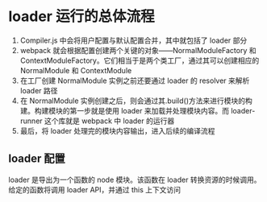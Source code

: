 # loader 运行的总体流程

1. Compiler.js 中会将用户配置与默认配置合并，其中就包括了 loader 部分
2. webpack 就会根据配置创建两个关键的对象——NormalModuleFactory 和 ContextModuleFactory。它们相当于是两个类工厂，通过其可以创建相应的 NormalModule 和 ContextModule
3. 在工厂创建 NormalModule 实例之前还要通过 loader 的 resolver 来解析 loader 路径
4. 在 NormalModule 实例创建之后，则会通过其.build()方法来进行模块的构建。构建模块的第一步就是使用 loader 来加载并处理模块内容。而 loader-runner 这个库就是 webpack 中 loader 的运行器
5. 最后，将 loader 处理完的模块内容输出，进入后续的编译流程

## loader 配置

loader 是导出为一个函数的 node 模块。该函数在 loader 转换资源的时候调用。给定的函数将调用 loader API，并通过 this 上下文访问

